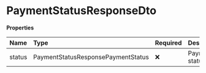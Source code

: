 # PaymentStatusResponseDto

**Properties**

| Name   | Type                               | Required | Description    |
| :----- | :--------------------------------- | :------- | :------------- |
| status | PaymentStatusResponsePaymentStatus | ❌       | Payment status |

<!-- This file was generated by liblab | https://liblab.com/ -->

